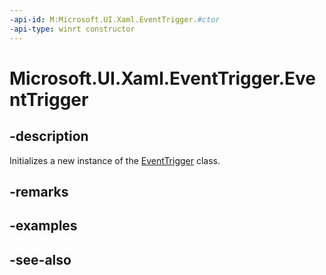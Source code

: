 ```yaml
---
-api-id: M:Microsoft.UI.Xaml.EventTrigger.#ctor
-api-type: winrt constructor
---
```


<!-- Method syntax
public EventTrigger()
-->

# Microsoft.UI.Xaml.EventTrigger.EventTrigger

## -description
Initializes a new instance of the [EventTrigger](eventtrigger.md) class.

## -remarks

## -examples

## -see-also
